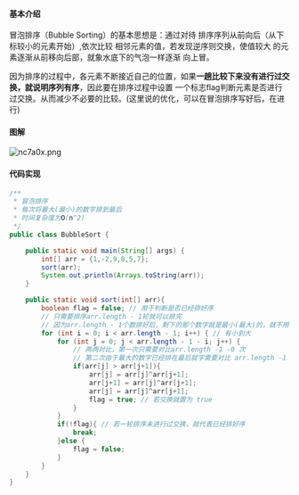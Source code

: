 #### 基本介绍
冒泡排序（Bubble Sorting）的基本思想是：通过对待
排序序列从前向后（从下标较小的元素开始）,依次比较
相邻元素的值，若发现逆序则交换，使值较大
的元素逐渐从前移向后部，就象水底下的气泡一样逐渐
向上冒。

因为排序的过程中，各元素不断接近自己的位置，如果**一趟比较下来没有进行过交换，就说明序列有序**，因此要在排序过程中设置
一个标志flag判断元素是否进行过交换。从而减少不必要的比较。(这里说的优化，可以在冒泡排序写好后，在进行)

#### 图解
![nc7a0x.png](https://s2.ax1x.com/2019/09/15/nc7a0x.png)

#### 代码实现
```java
/**
 * 冒泡排序
 * 每次将最大(最小)的数字排到最后
 * 时间复杂度为O(n^2)
 */
public class BubbleSort {

	public static void main(String[] args) {
		int[] arr = {1,-2,9,8,5,7};
		sort(arr);
		System.out.println(Arrays.toString(arr));
	}

	public static void sort(int[] arr){
		boolean flag = false; // 用于判断是否已经排好序
		// 只需要排序arr.length - 1轮就可以排完
		// 因为arr.length - 1个数排好后，剩下的那个数字就是最小(最大)的，就不用再排了
		for (int i = 0; i < arr.length - 1; i++) { // 有小到大
			for (int j = 0; j < arr.length - 1 - i; j++) {
				// 两两对比，第一次只需要对比arr.length -1 -0 次
				// 第二次由于最大的数字已经排在最后就字需要对比 arr.length -1 - 1次，以此类推
				if(arr[j] > arr[j+1]){
					arr[j] = arr[j]^arr[j+1];
					arr[j+1] = arr[j]^arr[j+1];
					arr[j] = arr[j]^arr[j+1];
					flag = true; // 若交换就置为 true
				}
			}
			if(!flag){ // 若一轮排序未进行过交换，就代表已经排好序
				break;
			}else {
				flag = false;
			}
		}
	}
}
```